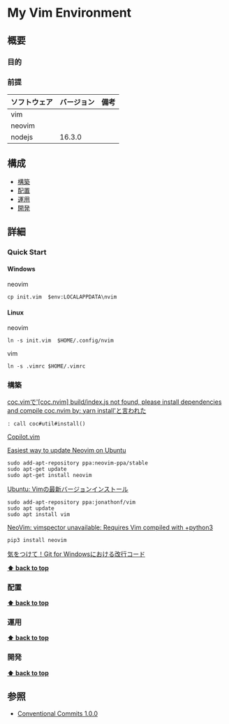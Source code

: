 # My Vim Environment
## 概要

### 目的

### 前提

| ソフトウェア | バージョン | 備考 |
| :----------- | :--------- | :--- |
| vim          |     |      |
| neovim       |     |      |
| nodejs       | 16.3.0    |      |

## 構成

- [構築](#構築)
- [配置](#配置)
- [運用](#運用)
- [開発](#開発)

## 詳細

### Quick Start

#### Windows

neovim

```
cp init.vim  $env:LOCALAPPDATA\nvim
```
#### Linux

neovim

```
ln -s init.vim  $HOME/.config/nvim
```

vim

```
ln -s .vimrc $HOME/.vimrc
```

### 構築


[coc.vimで'[coc.nvim] build/index.js not found, please install dependencies and compile coc.nvim by: yarn install'と言われた](https://qiita.com/Taichi-yzrh/items/5868e618c82e328c89f6)
```vim
: call coc#util#install()
```

[Copilot.vim](https://github.com/github/copilot.vim)

[Easiest way to update Neovim on Ubuntu](https://medium.com/@leonardormlins/easiest-way-to-update-neovim-on-ubuntu-a283c66d5322)
```
sudo add-apt-repository ppa:neovim-ppa/stable
sudo apt-get update
sudo apt-get install neovim
```
[Ubuntu: Vimの最新バージョンインストール](https://qiita.com/Fell/items/8619385da8e09a59c787)
```
sudo add-apt-repository ppa:jonathonf/vim
sudo apt update
sudo apt install vim
```

[NeoVim: vimspector unavailable: Requires Vim compiled with +python3](https://stackoverflow.com/questions/74036547/neovim-vimspector-unavailable-requires-vim-compiled-with-python3)
```
pip3 install neovim
```

[気をつけて！Git for Windowsにおける改行コード](https://qiita.com/uggds/items/00a1974ec4f115616580)

**[⬆ back to top](#構成)**

### 配置

**[⬆ back to top](#構成)**

### 運用

**[⬆ back to top](#構成)**

### 開発

**[⬆ back to top](#構成)**

## 参照
- [Conventional Commits 1.0.0](https://www.conventionalcommits.org/ja/v1.0.0/)
